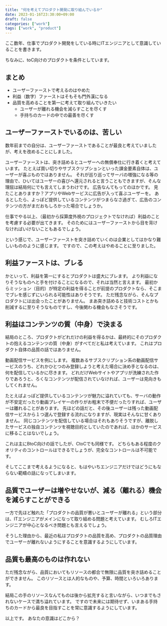 ```yaml
---
title: "何を考えてプロダクト開発に取り組んでいるか"
date: 2023-01-16T23:30:00+09:00
draft: false
categories: ["work"]
tags: ["work", "product"]
---
```


ここ数年、仕事でプロダクト開発をしている時にITエンジニアとして意識していることを書きます。

ちなみに、toC向けのプロダクトを条件としています。

## まとめ

* ユーザーファーストで考えるのはやめた
* 利益（数字）ファーストはそもそも門外漢になる
* 品質を高めることを第一に考えて取り組んでいきたい
  * ユーザーが離れる機会を減らすことを尽くす
  * 手持ちのカードの中での最善を尽くす

## ユーザーファーストでいるのは、苦しい

数年前までの自分は、ユーザーファーストであることが最良と考えていましたが、考えを改めることにしました。

ユーザーファーストは、突き詰めるとユーザーへの無償奉仕に行き着くと考えています。
たとえば買い切りやサブスクリプションといった課金要素自体は、ユーザーが喜ぶものではありません。
それが巡り巡ってサーバの増強になる等の理由で、ひいてはユーザーの喜びへ還元されると言うこともできますが、そんな理屈は結局何にでも言えてしまうわけです。
広告なんてもってのほかです。
見たことありますか？アプリやWebサービスに広告が入って喜ぶユーザーを。
あるとしたら、よっぽど提供しているコンテンツがつまらなさ過ぎて、広告のコンテンツの方がまだおもしろかった場合でしょうか。

仕事でやる以上、（最初から採算度外視のプロジェクトでなければ）利益のことを考慮する必要が出てきます。
そのためにはユーザーファーストから目を背けなければいけないこともあるでしょう。

という感じで、ユーザーファーストを突き詰めていくのは企業としてはかなり難しいもののように感じます。
ですので、この考えはやめることに至りました。

## 利益ファーストは、ブレる

かといって、利益を第一にするとプロダクトは盛大にブレます。
より利益になりそうなものへと手を付けることになるので、それは当然と言えます。
最初からミッション（目的）が特定の利益を得ることが前提のプロダクトなら、そこまでブレを感じずにいられる可能性はありそうです。
ただ残念ながら、そんなプロダクトには出会ったことがありません。
まあ突き詰めると技術コストとかも削減するに至りそうなものですし、今後関わる機会もなさそうです。

## 利益はコンテンツの質（中身）で決まる

結局のところ、プロダクトがどれだけの利益を得るかは、最終的にそのプロダクトの抱えるコンテンツの質（中身）がすべてだと私は考えています。
これはプロダクト自体の品質の話ではありません。

動画配信サービスを例にします。
複数あるサブスクリプション系の動画配信サービスのうち、どれかひとつのみ登録しようと考えた場合に決め手となるのは、何を配信しているかに尽きます。
どれだけWebサイトやアプリが洗練された作りであろうと、ろくなコンテンツが配信されていなければ、ユーザーは見向きもしてくれません。

たとえばよっぽど提供しているコンテンツが魅力に溢れていても、サーバの動作が不安定だったり動画プレイヤーの作りがお粗末で不便だったりすれば、ユーザーは離れることがあります。
先ほどの話だと、その後ユーザーは残った動画配信サービスから１つ選んで登録する流れになりますが、現実はそんなに甘くありません。
同じコンテンツを配信している場合はそれもありそうですが、離脱したサービスの独自コンテンツを視聴目的としていたのであれば、ほかのサービスに移ることはないでしょう。

これは主にBtoC向けの話でしたが、CtoCでも同様です。
どちらもある程度のクオリティのコントロールはできるでしょうが、完全なコントロールは不可能です。

そしてここまで考えるようになると、もはやいちエンジニアだけではどうにもならない範疇の話になってしまいます。

## 品質でユーザーは増やせないが、減る（離れる）機会を減らすことができる

一方で先ほど触れた「プロダクトの品質が悪いとユーザーが離れる」という部分は、ITエンジニアがメインになって取り組める問題と考えています。
むしろITエンジニアが中心となるべき問題とも言えるでしょう。

そうした理由から、最近の私はプロダクトの品質を高め、プロダクトの品質理由でユーザーが離れないようにすることを意識するようにしています。

## 品質も最高のものは作れない

ただ残念ながら、品質においてもリソースの都合で無限に品質を突き詰めることができません。
このリソースとは人的なものや、予算、時間といろいろあります。

結局この手のリソースなんてものは後から拡充すると言いながら、いつまでもされないケースで満ち溢れています。
ですので未来には期待せず、いまある手持ちのカードから最良を目指すことを常に意識するようにしています。

以上です。
あなたの意識はどこから？